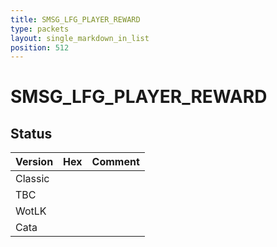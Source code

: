```yaml
---
title: SMSG_LFG_PLAYER_REWARD
type: packets
layout: single_markdown_in_list
position: 512
---
```


# SMSG_LFG_PLAYER_REWARD

## Status

Version | Hex | Comment
---------- | ---------- | ---------- 
Classic |  |  
TBC |  |  
WotLK |  |  
Cata |  |  
